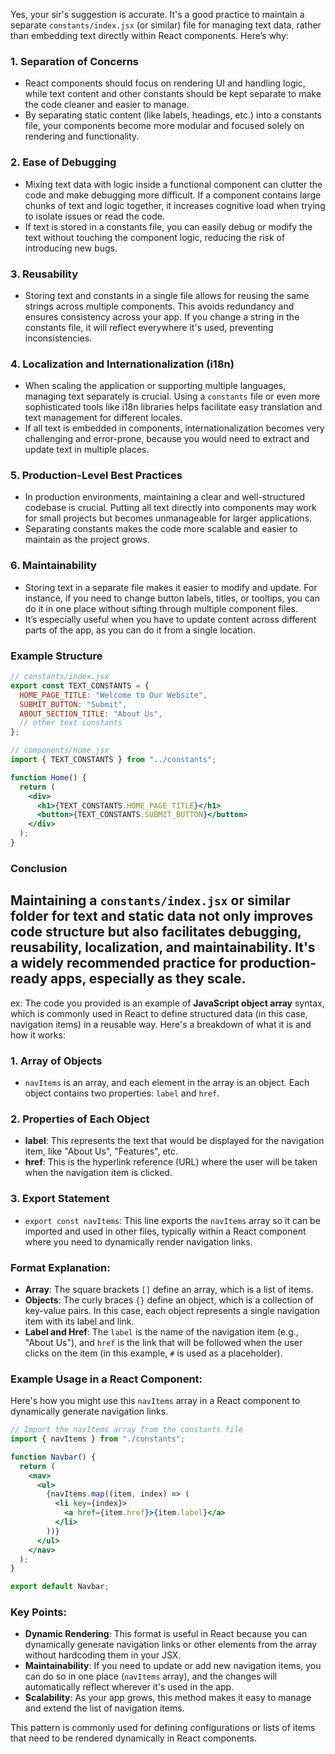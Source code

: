 Yes, your sir's suggestion is accurate. It's a good practice to maintain a separate `constants/index.jsx` (or similar) file for managing text data, rather than embedding text directly within React components. Here’s why:

### 1. **Separation of Concerns**
   - React components should focus on rendering UI and handling logic, while text content and other constants should be kept separate to make the code cleaner and easier to manage.
   - By separating static content (like labels, headings, etc.) into a constants file, your components become more modular and focused solely on rendering and functionality.

### 2. **Ease of Debugging**
   - Mixing text data with logic inside a functional component can clutter the code and make debugging more difficult. If a component contains large chunks of text and logic together, it increases cognitive load when trying to isolate issues or read the code.
   - If text is stored in a constants file, you can easily debug or modify the text without touching the component logic, reducing the risk of introducing new bugs.

### 3. **Reusability**
   - Storing text and constants in a single file allows for reusing the same strings across multiple components. This avoids redundancy and ensures consistency across your app. If you change a string in the constants file, it will reflect everywhere it's used, preventing inconsistencies.
   
### 4. **Localization and Internationalization (i18n)**
   - When scaling the application or supporting multiple languages, managing text separately is crucial. Using a `constants` file or even more sophisticated tools like i18n libraries helps facilitate easy translation and text management for different locales.
   - If all text is embedded in components, internationalization becomes very challenging and error-prone, because you would need to extract and update text in multiple places.

### 5. **Production-Level Best Practices**
   - In production environments, maintaining a clear and well-structured codebase is crucial. Putting all text directly into components may work for small projects but becomes unmanageable for larger applications.
   - Separating constants makes the code more scalable and easier to maintain as the project grows.

### 6. **Maintainability**
   - Storing text in a separate file makes it easier to modify and update. For instance, if you need to change button labels, titles, or tooltips, you can do it in one place without sifting through multiple component files.
   - It’s especially useful when you have to update content across different parts of the app, as you can do it from a single location.

### Example Structure
```jsx
// constants/index.jsx
export const TEXT_CONSTANTS = {
  HOME_PAGE_TITLE: "Welcome to Our Website",
  SUBMIT_BUTTON: "Submit",
  ABOUT_SECTION_TITLE: "About Us",
  // other text constants
};

// components/Home.jsx
import { TEXT_CONSTANTS } from "../constants";

function Home() {
  return (
    <div>
      <h1>{TEXT_CONSTANTS.HOME_PAGE_TITLE}</h1>
      <button>{TEXT_CONSTANTS.SUBMIT_BUTTON}</button>
    </div>
  );
}
```

### Conclusion
Maintaining a `constants/index.jsx` or similar folder for text and static data not only improves code structure but also facilitates debugging, reusability, localization, and maintainability. It's a widely recommended practice for production-ready apps, especially as they scale.
-----------
ex:
The code you provided is an example of **JavaScript object array** syntax, which is commonly used in React to define structured data (in this case, navigation items) in a reusable way. Here's a breakdown of what it is and how it works:

### 1. **Array of Objects**
   - `navItems` is an array, and each element in the array is an object. Each object contains two properties: `label` and `href`.

### 2. **Properties of Each Object**
   - **label**: This represents the text that would be displayed for the navigation item, like "About Us", "Features", etc.
   - **href**: This is the hyperlink reference (URL) where the user will be taken when the navigation item is clicked.

### 3. **Export Statement**
   - `export const navItems`: This line exports the `navItems` array so it can be imported and used in other files, typically within a React component where you need to dynamically render navigation links.

### Format Explanation:
- **Array**: The square brackets `[]` define an array, which is a list of items.
- **Objects**: The curly braces `{}` define an object, which is a collection of key-value pairs. In this case, each object represents a single navigation item with its label and link.
- **Label and Href**: The `label` is the name of the navigation item (e.g., "About Us"), and `href` is the link that will be followed when the user clicks on the item (in this example, `#` is used as a placeholder).

### Example Usage in a React Component:
Here's how you might use this `navItems` array in a React component to dynamically generate navigation links.

```jsx
// Import the navItems array from the constants file
import { navItems } from "./constants";

function Navbar() {
  return (
    <nav>
      <ul>
        {navItems.map((item, index) => (
          <li key={index}>
            <a href={item.href}>{item.label}</a>
          </li>
        ))}
      </ul>
    </nav>
  );
}

export default Navbar;
```

### Key Points:
- **Dynamic Rendering**: This format is useful in React because you can dynamically generate navigation links or other elements from the array without hardcoding them in your JSX.
- **Maintainability**: If you need to update or add new navigation items, you can do so in one place (`navItems` array), and the changes will automatically reflect wherever it's used in the app.
- **Scalability**: As your app grows, this method makes it easy to manage and extend the list of navigation items.

This pattern is commonly used for defining configurations or lists of items that need to be rendered dynamically in React components.
